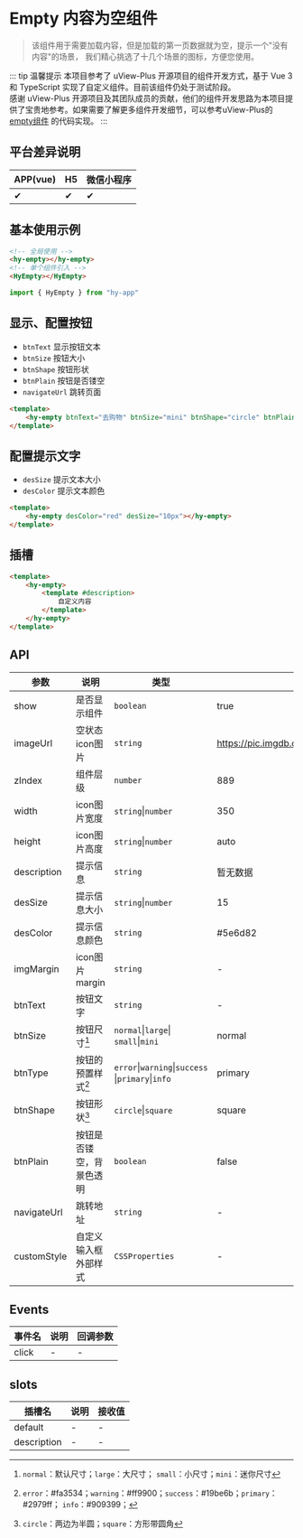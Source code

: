 # Empty 内容为空组件
> 该组件用于需要加载内容，但是加载的第一页数据就为空，提示一个"没有内容"的场景， 我们精心挑选了十几个场景的图标，方便您使用。

::: tip 温馨提示
本项目参考了 uView-Plus 开源项目的组件开发方式，基于 Vue 3 和 TypeScript 实现了自定义组件。目前该组件仍处于测试阶段。<br>
感谢 uView-Plus 开源项目及其团队成员的贡献，他们的组件开发思路为本项目提供了宝贵地参考。如果需要了解更多组件开发细节，可以参考uView-Plus的 [empty组件](https://uiadmin.net/uview-plus/components/empty.html) 的代码实现。
:::

## 平台差异说明

| APP(vue) | H5 | 微信小程序 |
|----------|----|-------|
| ✔        | ✔  | ✔     |

## 基本使用示例

```html
<!-- 全局使用 -->
<hy-empty></hy-empty>
<!-- 单个组件引入 -->
<HyEmpty></HyEmpty>
```
```ts
import { HyEmpty } from "hy-app"
```

## 显示、配置按钮
- `btnText` 显示按钮文本
- `btnSize` 按钮大小
- `btnShape` 按钮形状
- `btnPlain` 按钮是否镂空
- `navigateUrl` 跳转页面
```html
<template>
    <hy-empty btnText="去购物" btnSize="mini" btnShape="circle" btnPlain navigateUrl="/pages/abc/Index"></hy-empty>
</template>
```

## 配置提示文字
- `desSize` 提示文本大小
- `desColor` 提示文本颜色
```html
<template>
    <hy-empty desColor="red" desSize="10px"></hy-empty>
</template>
```

## 插槽

```html
<template>
    <hy-empty>
        <template #description>
            自定义内容
        </template>
    </hy-empty>
</template>
```

## API

| 参数          | 说明           | 类型                                                | 默认值                                                     |
|-------------|--------------|---------------------------------------------------|---------------------------------------------------------|
| show        | 是否显示组件       | `boolean`                                         | true                                                    |
| imageUrl    | 空状态icon图片    | `string`                                          | https://pic.imgdb.cn/item/6737057ad29ded1a8c6f843b.webp |
| zIndex      | 组件层级         | `number`                                          | 889                                                     |
| width       | icon图片宽度     | `string`\|`number`                                | 350                                                     |
| height      | icon图片高度     | `string`\|`number`                                | auto                                                    |
| description | 提示信息         | `string`                                          | 暂无数据                                                    |
| desSize     | 提示信息大小       | `string`\|`number`                                | 15                                                      |
| desColor    | 提示信息颜色       | `string`                                          | #5e6d82                                                 |
| imgMargin   | icon图片margin | `string`                                          | -                                                       |
| btnText     | 按钮文字         | `string`                                          | -                                                       |
| btnSize     | 按钮尺寸[^1]     | `normal`\|`large`\| `small`\|`mini`               | normal                                                  |
| btnType     | 按钮的预置样式[^2]  | `error`\|`warning`\|`success` \|`primary`\|`info` | primary                                                 |
| btnShape    | 按钮形状[^3]     | `circle`\|`square`                                | square                                                  |
| btnPlain    | 按钮是否镂空，背景色透明 | `boolean`                                         | false                                                   |
| navigateUrl | 跳转地址         | `string`                                          | -                                                       |
| customStyle | 自定义输入框外部样式   | `CSSProperties`                                   | -                                                       |

## Events

| 事件名   | 说明 | 回调参数 |
|-------|----|------|
| click | -  | -    |

## slots

| 插槽名         | 说明 | 接收值 |
|-------------|----|-----|
| default     | -  | -   |
| description | -  | -   |

[^1]: `normal`：默认尺寸；`large`：大尺寸； `small`：小尺寸；`mini`：迷你尺寸
[^2]: `error`：#fa3534；`warning`：#ff9900；`success`：#19be6b；`primary`：#2979ff； `info`：#909399；
[^3]: `circle`：两边为半圆；`square`：方形带圆角

<demo-model url="pages/components/empty/empty"></demo-model>